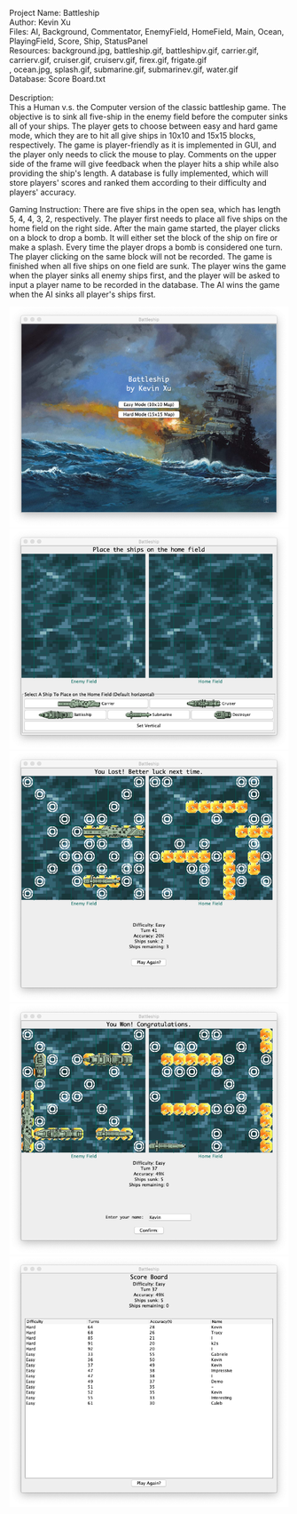 Project Name: Battleship <br />
Author: Kevin Xu <br />
Files: AI, Background, Commentator, EnemyField, HomeField, Main, Ocean, PlayingField, Score, Ship, StatusPanel <br />
Resources: background.jpg, battleship.gif, battleshipv.gif, carrier.gif, carrierv.gif, cruiser.gif, cruiserv.gif, firex.gif, frigate.gif <br />
, ocean.jpg, splash.gif, submarine.gif, submarinev.gif, water.gif <br />
Database: Score Board.txt <br />
<br />
Description: <br />
This a Human v.s. the Computer version of the classic battleship game. 
The objective is to sink all five-ship in the enemy field before the computer sinks all of your ships.
The player gets to choose between easy and hard game mode, which they are to hit all give ships in 10x10 and 15x15 blocks, respectively.
The game is player-friendly as it is implemented in GUI, and the player only needs to click the mouse to play. 
Comments on the upper side of the frame will give feedback when the player hits a ship while also providing the ship's length.
A database is fully implemented, which will store players' scores and ranked them according to their difficulty and players' accuracy.

Gaming Instruction:
There are five ships in the open sea, which has length 5, 4, 4, 3, 2, respectively. 
The player first needs to place all five ships on the home field on the right side.
After the main game started, the player clicks on a block to drop a bomb. 
It will either set the block of the ship on fire or make a splash. Every time the player drops a bomb is considered one turn. 
The player clicking on the same block will not be recorded. 
The game is finished when all five ships on one field are sunk.
The player wins the game when the player sinks all enemy ships first,
and the player will be asked to input a player name to be recorded in the database.
The AI wins the game when the AI sinks all player's ships first. 

<img src="Walkthrough/Cover.png">
<img src="Walkthrough/SetUp.png">
<img src="Walkthrough/Lose.png">
<img src="Walkthrough/Win.png">
<img src="Walkthrough/Score Board.png">
